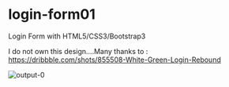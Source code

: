 # login-form01
Login Form with HTML5/CSS3/Bootstrap3

I do not own this design....Many thanks to : https://dribbble.com/shots/855508-White-Green-Login-Rebound


![output-0](https://user-images.githubusercontent.com/25196150/36786299-3965d324-1c86-11e8-9ab6-578b86171d17.jpg)
